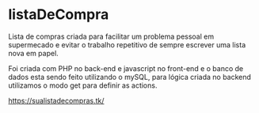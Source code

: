 # listaDeCompra
Lista de compras criada para facilitar um problema pessoal em supermecado e evitar o trabalho repetitivo de sempre escrever uma lista nova em papel.

Foi criada com PHP no back-end e javascript no front-end e o banco de dados esta sendo feito utilizando o mySQL, para lógica criada no backend utilizamos o modo get para definir as actions.


https://sualistadecompras.tk/


